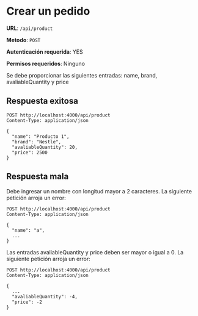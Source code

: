 # Crear un pedido

**URL**: `/api/product`

**Metodo**: `POST`

**Autenticación requerida**: YES

**Permisos requeridos**: Ninguno

Se debe proporcionar las siguientes entradas: name, brand, avaliableQuantity y price

## Respuesta exitosa

```http
POST http://localhost:4000/api/product
Content-Type: application/json

{
  "name": "Producto 1",
  "brand": "Nestle",
  "avaliableQuantity": 20,
  "price": 2500
}
```

## Respuesta mala

Debe ingresar un nombre con longitud mayor a 2 caracteres. La siguiente petición arroja un error:

```http
POST http://localhost:4000/api/product
Content-Type: application/json

{
  "name": "a",
  ...
}
```

Las entradas avaliableQuantity y price deben ser mayor o igual a 0. La siguiente petición arroja un error:

```http
POST http://localhost:4000/api/product
Content-Type: application/json

{
  ...
  "avaliableQuantity": -4,
  "price": -2
}
```
